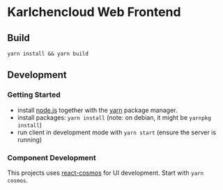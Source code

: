 # Karlchencloud Web Frontend

## Build

`yarn install && yarn build`

## Development

### Getting Started

- install [node.js](https://nodejs.org/) together with the [yarn](https://classic.yarnpkg.com/en/) package manager.
- install packages: `yarn install` (note: on debian, it might be `yarnpkg install`)
- run client in development mode with `yarn start` (ensure the server is running)

### Component Development

This projects uses [react-cosmos](https://github.com/react-cosmos/react-cosmos) for UI development.
Start with `yarn cosmos`.
